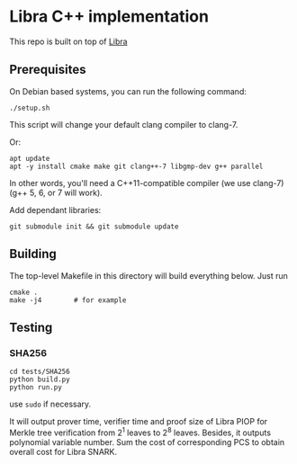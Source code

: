# Libra C++ implementation

This repo is built on top of [Libra](https://github.com/sunblaze-ucb/Libra.git)

## Prerequisites

On Debian based systems, you can run the following command:
```
./setup.sh
``` 
This script will change your default clang compiler to clang-7.

Or:
```
apt update
apt -y install cmake make git clang++-7 libgmp-dev g++ parallel
```

In other words, you'll need a C++11-compatible compiler (we use clang-7) (g++ 5, 6, or 7 will work).

Add dependant libraries:
```
git submodule init && git submodule update
```

## Building

The top-level Makefile in this directory will build everything below. Just run

```
cmake .
make -j4        # for example
```

## Testing

### SHA256
```
cd tests/SHA256
python build.py
python run.py
```

use `sudo` if necessary.

It will output prover time, verifier time and proof size of Libra PIOP for Merkle tree verification from $2^1$ leaves to $2^8$ leaves. Besides, it outputs polynomial variable number. Sum the cost of corresponding PCS to obtain overall cost for Libra SNARK.
